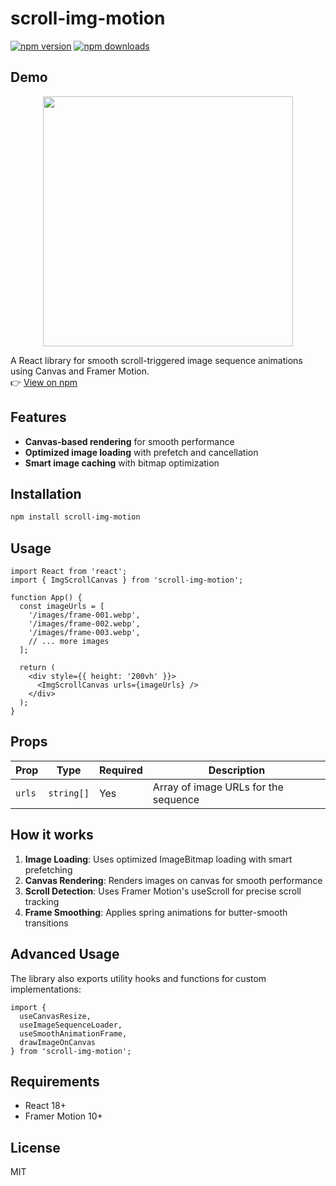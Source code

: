 # scroll-img-motion

[![npm version](https://img.shields.io/npm/v/scroll-img-motion.svg)](https://www.npmjs.com/package/scroll-img-motion)
[![npm downloads](https://img.shields.io/npm/dm/scroll-img-motion.svg)](https://www.npmjs.com/package/scroll-img-motion)

## Demo

<p align="center">
  <img src="https://github.com/user-attachments/assets/e9e8229e-05c9-41d5-b3e4-e19eb5c5dd6a" width="400" />
</p>


A React library for smooth scroll-triggered image sequence animations using Canvas and Framer Motion.  
👉 [View on npm](https://www.npmjs.com/package/scroll-img-motion)

## Features

-  **Canvas-based rendering** for smooth performance
-  **Optimized image loading** with prefetch and cancellation
-  **Smart image caching** with bitmap optimization

## Installation

```bash
npm install scroll-img-motion
```

## Usage

```tsx
import React from 'react';
import { ImgScrollCanvas } from 'scroll-img-motion';

function App() {
  const imageUrls = [
    '/images/frame-001.webp',
    '/images/frame-002.webp',
    '/images/frame-003.webp',
    // ... more images
  ];

  return (
    <div style={{ height: '200vh' }}>
      <ImgScrollCanvas urls={imageUrls} />
    </div>
  );
}
```

## Props

| Prop | Type | Required | Description |
|------|------|----------|-------------|
| `urls` | `string[]` | Yes | Array of image URLs for the sequence |

## How it works

1. **Image Loading**: Uses optimized ImageBitmap loading with smart prefetching
2. **Canvas Rendering**: Renders images on canvas for smooth performance
3. **Scroll Detection**: Uses Framer Motion's useScroll for precise scroll tracking
4. **Frame Smoothing**: Applies spring animations for butter-smooth transitions

## Advanced Usage

The library also exports utility hooks and functions for custom implementations:

```tsx
import { 
  useCanvasResize,
  useImageSequenceLoader,
  useSmoothAnimationFrame,
  drawImageOnCanvas 
} from 'scroll-img-motion';
```

## Requirements

- React 18+
- Framer Motion 10+

## License

MIT
